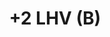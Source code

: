 ---
title: "+2 LHV (B)"
canonical: "skill/plus-2-lhv"
lists:
    - werecreature-loresheet
tier: 3
osp_cost: 30
prerequisites: ["werecreature-loresheet/plus-1-lhv-b"]
replacement: true
ladder: "lhv"
---
